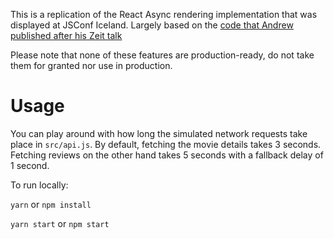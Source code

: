 This is a replication of the React Async rendering implementation that was displayed at JSConf Iceland. Largely based on the [code that Andrew published after his Zeit talk](https://github.com/acdlite/suspense-ssr-demo)

Please note that none of these features are production-ready, do not take them for granted nor use in production.

# Usage

You can play around with how long the simulated network requests take place in `src/api.js`.
By default, fetching the movie details takes 3 seconds. Fetching reviews on the other hand takes 5 seconds with a fallback delay of 1 second.

To run locally:

`yarn` or `npm install`

`yarn start` or `npm start`
